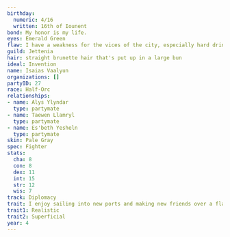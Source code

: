 ```yaml
---
birthday:
  numeric: 4/16
  written: 16th of Iounent
bond: My honor is my life.
eyes: Emerald Green
flaw: I have a weakness for the vices of the city, especially hard drink.
guild: Jettenia
hair: straight brunette hair that's put up in a large bun
ideal: Invention
name: Isaias Vaalyun
organizations: []
partyID: 27
race: Half-Orc
relationships:
- name: Alys Ylyndar
  type: partymate
- name: Taewen Llamryl
  type: partymate
- name: Es'beth Yesheln
  type: partymate
skin: Pale Gray
spec: Fighter
stats:
  cha: 8
  con: 8
  dex: 11
  int: 15
  str: 12
  wis: 7
track: Diplomacy
trait: I enjoy sailing into new ports and making new friends over a flagon of ale.
trait1: Realistic
trait2: Superficial
year: 4
---
```

